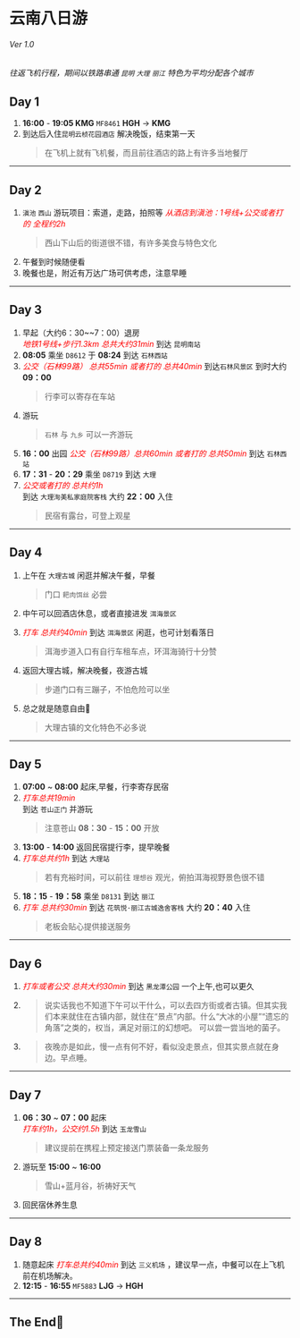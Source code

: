 # 云南八日游
######  Ver 1.0 
*往返飞机行程，期间以铁路串通 `昆明` `大理` `丽江` 特色为平均分配各个城市*

## Day 1
  1. **16:00** - **19:05 KMG**   `MF8461` **HGH** -> **KMG**
  2. 到达后入住`昆明云桢花园酒店` 解决晚饭，结束第一天
      >在飞机上就有飞机餐，而且前往酒店的路上有许多当地餐厅
---
## Day 2
  1. `滇池` `西山` 游玩项目：索道，走路，拍照等
    *<span style="color: red">从酒店到滇池：1号线+公交或者打的 全程约2h</span>*
      >西山下山后的街道很不错，有许多美食与特色文化
  2. 午餐到时候随便看
  3. 晚餐也是，附近有万达广场可供考虑，注意早睡
---
## Day 3
  1. 早起（大约6：30~~7：00）退房  
    *<span style="color: red">地铁1号线+步行1.3km 总共大约31min </span>* 
      到达 `昆明南站`
  2.   **08:05** 乘坐 `D8612`  于 **08:24** 到达 `石林西站`
  3.  *<span style="color: red">公交（石林99路） 总共55min 或者打的 总共40min</span>*
      到达`石林风景区` 到时大约 **09：00**
      >行李可以寄存在车站
  4. 游玩
      >`石林` 与 `九乡` 可以一齐游玩
  5. **16：00** 出园 
   *<span style="color: red">公交（石林99路）总共60min 或者打的 总共50min </span>*
   到达 `石林西站`
  6. **17：31** - **20：29** 乘坐 `D8719` 到达 `大理`
  7. *<span style="color: red">公交或者打的 总共约1h </span>*  
      到达 `大理洵美私家庭院客栈` 大约 **22：00** 入住 
      >民宿有露台，可登上观星
---
## Day 4
  1. 上午在 `大理古城` 闲逛并解决午餐，早餐
      >门口 `耙肉饵丝` 必尝
  2. 中午可以回酒店休息，或者直接进发 `洱海景区` 

  3. *<span style="color: red">打车 总共约40min</span>*
   到达 `洱海景区` 闲逛，也可计划看落日
      >洱海步道入口有自行车租车点，环洱海骑行十分赞
  4. 返回大理古城，解决晚餐，夜游古城
      >步道门口有三蹦子，不怕危险可以坐
  5. 总之就是随意自由🥳
      >大理古镇的文化特色不必多说
---
## Day 5
  1. **07:00** ~ **08:00** 起床,早餐，行李寄存民宿
  2. *<span style="color: red">打车总共19min</span>*  
      到达 `苍山正门` 并游玩
      >注意苍山 **08：30** - **15：00** 开放
  3. **13:00** - **14:00** 返回民宿提行李，提早晚餐
  4. *<span style="color: red">打车总共约1h</span>*
      到达 `大理站`  
      >若有充裕时间，可以前往 `理想谷` 观光，俯拍洱海视野景色很不错
  5. **18：15** - **19：58** 乘坐 `D8131` 到达 `丽江`
  6. *<span style="color: red">打车 总共约30min</span>* 到达 `花筑悦·丽江古城逸舍客栈` 大约 **20：40** 入住
      >老板会贴心提供接送服务
---
## Day 6
  1. *<span style="color: red">打车或者公交 总共大约30min</span>*  到达 `黑龙潭公园` 一个上午,也可以更久
  2. >说实话我也不知道下午可以干什么，可以去四方街或者古镇。但其实我们本来就住在古镇内部，就住在“景点”内部。什么“大冰的小屋”“遗忘的角落”之类的，权当，满足对丽江的幻想吧。
      可以尝一尝当地的菌子。
  3. >夜晚亦是如此，慢一点有何不好，看似没走景点，但其实景点就在身边。早点睡。
---
## Day 7
  1. **06：30** ~ **07：00** 起床   
   *<span style="color: red">打车约1h，公交约1.5h</span>*
    到达 `玉龙雪山`
      >建议提前在携程上预定接送门票装备一条龙服务
  2. 游玩至 **15:00** ~ **16:00**
      >雪山+蓝月谷，祈祷好天气
  3. 回民宿休养生息
---
## Day 8
  1. 随意起床
    *<span style="color: red">打车总共约40min</span>* 
    到达 `三义机场` ，建议早一点，中餐可以在上飞机前在机场解决。
  2. **12:15** - **16:55** `MF5883` **LJG** ->  **HGH**
---
## The End🥲